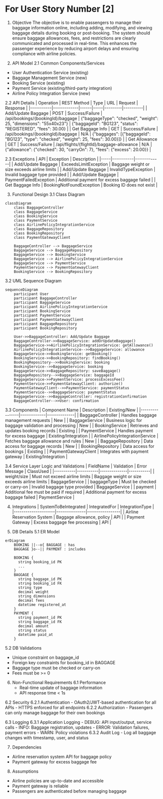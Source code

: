 # For User Story Number [2]

1. Objective
The objective is to enable passengers to manage their baggage information online, including adding, modifying, and viewing baggage details during booking or post-booking. The system should ensure baggage allowances, fees, and restrictions are clearly communicated and processed in real-time. This enhances the passenger experience by reducing airport delays and ensuring compliance with airline policies.

2. API Model
  2.1 Common Components/Services
  - User Authentication Service (existing)
  - Baggage Management Service (new)
  - Booking Service (existing)
  - Payment Service (existing/third-party integration)
  - Airline Policy Integration Service (new)

  2.2 API Details
| Operation | REST Method | Type | URL | Request | Response |
|-----------|-------------|------|-----|---------|----------|
| Add/Update Baggage | POST | Success/Failure | /api/bookings/{bookingId}/baggage | {"baggageType": "checked", "weight": 25, "dimensions": "55x40x23"} | {"baggageId": "BG123", "status": "REGISTERED", "fees": 30.00} |
| Get Baggage Info | GET | Success/Failure | /api/bookings/{bookingId}/baggage | N/A | {"baggages": [{"baggageId": "BG123", "type": "checked", "weight": 25, "fees": 30.00}]} |
| Get Allowance | GET | Success/Failure | /api/flights/{flightId}/baggage-allowance | N/A | {"allowance": {"checked": 30, "carryOn": 7}, "fees": {"excess": 20.00}} |

  2.3 Exceptions
| API | Exception | Description |
|-----|-----------|-------------|
| Add/Update Baggage | ExceedsLimitException | Baggage weight or size exceeds airline limits |
| Add/Update Baggage | InvalidTypeException | Invalid baggage type provided |
| Add/Update Baggage | PaymentFailedException | Additional payment for excess baggage failed |
| Get Baggage Info | BookingNotFoundException | Booking ID does not exist |

3. Functional Design
  3.1 Class Diagram
```mermaid
classDiagram
    class BaggageController
    class BaggageService
    class BookingService
    class PaymentService
    class AirlinePolicyIntegrationService
    class BaggageRepository
    class BookingRepository
    class PaymentGatewayClient

    BaggageController --> BaggageService
    BaggageService --> BaggageRepository
    BaggageService --> BookingService
    BaggageService --> AirlinePolicyIntegrationService
    BaggageService --> PaymentService
    PaymentService --> PaymentGatewayClient
    BookingService --> BookingRepository
```

  3.2 UML Sequence Diagram
```mermaid
sequenceDiagram
    participant User
    participant BaggageController
    participant BaggageService
    participant AirlinePolicyIntegrationService
    participant BookingService
    participant PaymentService
    participant PaymentGatewayClient
    participant BaggageRepository
    participant BookingRepository

    User->>BaggageController: Add/Update Baggage
    BaggageController->>BaggageService: addOrUpdateBaggage()
    BaggageService->>AirlinePolicyIntegrationService: getAllowance()
    AirlinePolicyIntegrationService-->>BaggageService: allowance
    BaggageService->>BookingService: getBooking()
    BookingService->>BookingRepository: findBooking()
    BookingRepository-->>BookingService: booking
    BookingService-->>BaggageService: booking
    BaggageService->>BaggageRepository: saveBaggage()
    BaggageRepository-->>BaggageService: baggageId
    BaggageService->>PaymentService: processExcessFee()
    PaymentService->>PaymentGatewayClient: authorize()
    PaymentGatewayClient-->>PaymentService: paymentStatus
    PaymentService-->>BaggageService: paymentStatus
    BaggageService-->>BaggageController: registrationConfirmation
    BaggageController-->>User: confirmation
```

  3.3 Components
| Component Name | Description | Existing/New |
|----------------|-------------|--------------|
| BaggageController | Handles baggage management requests | New |
| BaggageService | Business logic for baggage validation and processing | New |
| BookingService | Retrieves and updates booking records | Existing |
| PaymentService | Handles payment for excess baggage | Existing/Integration |
| AirlinePolicyIntegrationService | Fetches baggage allowance and rules | New |
| BaggageRepository | Data access for baggage records | New |
| BookingRepository | Data access for bookings | Existing |
| PaymentGatewayClient | Integrates with payment gateway | Existing/Integration |

  3.4 Service Layer Logic and Validations
| FieldName | Validation | Error Message | ClassUsed |
|-----------|-----------|--------------|-----------|
| weight/size | Must not exceed airline limits | Baggage weight or size exceeds airline limits | BaggageService |
| baggageType | Must be checked or carry-on | Invalid baggage type provided | BaggageService |
| payment | Additional fee must be paid if required | Additional payment for excess baggage failed | PaymentService |

4. Integrations
| SystemToBeIntegrated | IntegratedFor | IntegrationType |
|---------------------|---------------|-----------------|
| Airline Reservation System | Baggage allowance, policy | API |
| Payment Gateway | Excess baggage fee processing | API |

5. DB Details
  5.1 ER Model
```mermaid
erDiagram
    BOOKING ||--o{ BAGGAGE : has
    BAGGAGE }o--|| PAYMENT : includes

    BOOKING {
      string booking_id PK
      ...
    }
    BAGGAGE {
      string baggage_id PK
      string booking_id FK
      string type
      decimal weight
      string dimensions
      decimal fees
      datetime registered_at
    }
    PAYMENT {
      string payment_id PK
      string baggage_id FK
      decimal amount
      string status
      datetime paid_at
    }
```

  5.2 DB Validations
- Unique constraint on baggage_id
- Foreign key constraints for booking_id in BAGGAGE
- Baggage type must be checked or carry-on
- Fees must be >= 0

6. Non-Functional Requirements
  6.1 Performance
    - Real-time update of baggage information
    - API response time < 1s

  6.2 Security
    6.2.1 Authentication
      - OAuth2/JWT-based authentication for all APIs
      - HTTPS enforced for all endpoints
    6.2.2 Authorization
      - Passengers can only manage baggage for their own bookings

  6.3 Logging
    6.3.1 Application Logging
      - DEBUG: API input/output, service calls
      - INFO: Baggage registration, updates
      - ERROR: Validation failures, payment errors
      - WARN: Policy violations
    6.3.2 Audit Log
      - Log all baggage changes with timestamp, user, and status

7. Dependencies
- Airline reservation system API for baggage policy
- Payment gateway for excess baggage fee

8. Assumptions
- Airline policies are up-to-date and accessible
- Payment gateway is reliable
- Passengers are authenticated before managing baggage
